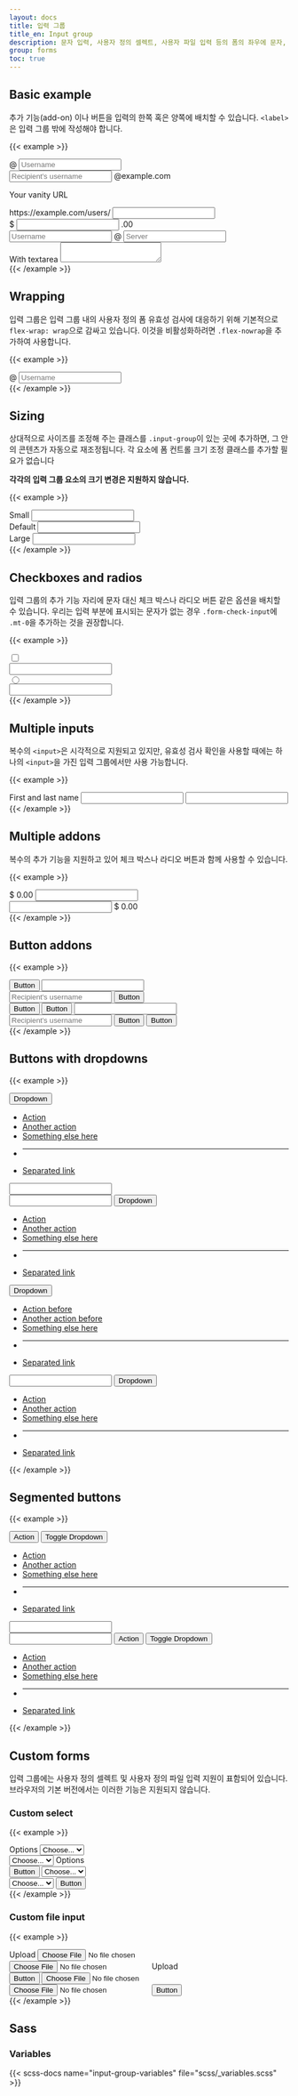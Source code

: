 ```yaml
---
layout: docs
title: 입력 그룹
title_en: Input group
description: 문자 입력, 사용자 정의 셀렉트, 사용자 파일 입력 등의 폼의 좌우에 문자, 버튼 혹은 버튼 그룹을 추가해 폼 컨트롤을 간단하게 확장할 수 있습니다.
group: forms
toc: true
---
```


## Basic example

추가 기능(add-on) 이나 버튼을 입력의 한쪽 혹은 양쪽에 배치할 수 있습니다. `<label>`은 입력 그룹 밖에 작성해야 합니다.

{{< example >}}
<div class="input-group mb-3">
  <span class="input-group-text" id="basic-addon1">@</span>
  <input type="text" class="form-control" placeholder="Username" aria-label="Username" aria-describedby="basic-addon1">
</div>

<div class="input-group mb-3">
  <input type="text" class="form-control" placeholder="Recipient's username" aria-label="Recipient's username" aria-describedby="basic-addon2">
  <span class="input-group-text" id="basic-addon2">@example.com</span>
</div>

<label for="basic-url" class="form-label">Your vanity URL</label>
<div class="input-group mb-3">
  <span class="input-group-text" id="basic-addon3">https://example.com/users/</span>
  <input type="text" class="form-control" id="basic-url" aria-describedby="basic-addon3">
</div>

<div class="input-group mb-3">
  <span class="input-group-text">$</span>
  <input type="text" class="form-control" aria-label="Amount (to the nearest dollar)">
  <span class="input-group-text">.00</span>
</div>

<div class="input-group mb-3">
  <input type="text" class="form-control" placeholder="Username" aria-label="Username">
  <span class="input-group-text">@</span>
  <input type="text" class="form-control" placeholder="Server" aria-label="Server">
</div>

<div class="input-group">
  <span class="input-group-text">With textarea</span>
  <textarea class="form-control" aria-label="With textarea"></textarea>
</div>
{{< /example >}}

## Wrapping

입력 그룹은 입력 그룹 내의 사용자 정의 폼 유효성 검사에 대응하기 위해 기본적으로 `flex-wrap: wrap`으로 감싸고 있습니다. 이것을 비활성화하려면 `.flex-nowrap`을 추가하여 사용합니다.

{{< example >}}
<div class="input-group flex-nowrap">
  <span class="input-group-text" id="addon-wrapping">@</span>
  <input type="text" class="form-control" placeholder="Username" aria-label="Username" aria-describedby="addon-wrapping">
</div>
{{< /example >}}

## Sizing

상대적으로 사이즈를 조정해 주는 클래스를 `.input-group`이 있는 곳에 추가하면, 그 안의 콘텐츠가 자동으로 재조정됩니다. 각 요소에 폼 컨트롤 크기 조정 클래스를 추가할 필요가 없습니다

**각각의 입력 그룹 요소의 크기 변경은 지원하지 않습니다.**

{{< example >}}
<div class="input-group input-group-sm mb-3">
  <span class="input-group-text" id="inputGroup-sizing-sm">Small</span>
  <input type="text" class="form-control" aria-label="Sizing example input" aria-describedby="inputGroup-sizing-sm">
</div>

<div class="input-group mb-3">
  <span class="input-group-text" id="inputGroup-sizing-default">Default</span>
  <input type="text" class="form-control" aria-label="Sizing example input" aria-describedby="inputGroup-sizing-default">
</div>

<div class="input-group input-group-lg">
  <span class="input-group-text" id="inputGroup-sizing-lg">Large</span>
  <input type="text" class="form-control" aria-label="Sizing example input" aria-describedby="inputGroup-sizing-lg">
</div>
{{< /example >}}

## Checkboxes and radios

입력 그룹의 추가 기능 자리에 문자 대신 체크 박스나 라디오 버튼 같은 옵션을 배치할 수 있습니다. 우리는 입력 부분에 표시되는 문자가 없는 경우 `.form-check-input`에 `.mt-0`을 추가하는 것을 권장합니다.

{{< example >}}
<div class="input-group mb-3">
  <div class="input-group-text">
    <input class="form-check-input mt-0" type="checkbox" value="" aria-label="Checkbox for following text input">
  </div>
  <input type="text" class="form-control" aria-label="Text input with checkbox">
</div>

<div class="input-group">
  <div class="input-group-text">
    <input class="form-check-input mt-0" type="radio" value="" aria-label="Radio button for following text input">
  </div>
  <input type="text" class="form-control" aria-label="Text input with radio button">
</div>
{{< /example >}}

## Multiple inputs

복수의 `<input>`은 시각적으로 지원되고 있지만, 유효성 검사 확인을 사용할 때에는 하나의 `<input>`을 가진 입력 그룹에서만 사용 가능합니다.

{{< example >}}
<div class="input-group">
  <span class="input-group-text">First and last name</span>
  <input type="text" aria-label="First name" class="form-control">
  <input type="text" aria-label="Last name" class="form-control">
</div>
{{< /example >}}

## Multiple addons

복수의 추가 기능을 지원하고 있어 체크 박스나 라디오 버튼과 함께 사용할 수 있습니다.

{{< example >}}
<div class="input-group mb-3">
  <span class="input-group-text">$</span>
  <span class="input-group-text">0.00</span>
  <input type="text" class="form-control" aria-label="Dollar amount (with dot and two decimal places)">
</div>

<div class="input-group">
  <input type="text" class="form-control" aria-label="Dollar amount (with dot and two decimal places)">
  <span class="input-group-text">$</span>
  <span class="input-group-text">0.00</span>
</div>
{{< /example >}}

## Button addons

{{< example >}}
<div class="input-group mb-3">
  <button class="btn btn-outline-secondary" type="button" id="button-addon1">Button</button>
  <input type="text" class="form-control" placeholder="" aria-label="Example text with button addon" aria-describedby="button-addon1">
</div>

<div class="input-group mb-3">
  <input type="text" class="form-control" placeholder="Recipient's username" aria-label="Recipient's username" aria-describedby="button-addon2">
  <button class="btn btn-outline-secondary" type="button" id="button-addon2">Button</button>
</div>

<div class="input-group mb-3">
  <button class="btn btn-outline-secondary" type="button">Button</button>
  <button class="btn btn-outline-secondary" type="button">Button</button>
  <input type="text" class="form-control" placeholder="" aria-label="Example text with two button addons">
</div>

<div class="input-group">
  <input type="text" class="form-control" placeholder="Recipient's username" aria-label="Recipient's username with two button addons">
  <button class="btn btn-outline-secondary" type="button">Button</button>
  <button class="btn btn-outline-secondary" type="button">Button</button>
</div>
{{< /example >}}

## Buttons with dropdowns

{{< example >}}
<div class="input-group mb-3">
  <button class="btn btn-outline-secondary dropdown-toggle" type="button" data-bs-toggle="dropdown" aria-expanded="false">Dropdown</button>
  <ul class="dropdown-menu">
    <li><a class="dropdown-item" href="#">Action</a></li>
    <li><a class="dropdown-item" href="#">Another action</a></li>
    <li><a class="dropdown-item" href="#">Something else here</a></li>
    <li><hr class="dropdown-divider"></li>
    <li><a class="dropdown-item" href="#">Separated link</a></li>
  </ul>
  <input type="text" class="form-control" aria-label="Text input with dropdown button">
</div>

<div class="input-group mb-3">
  <input type="text" class="form-control" aria-label="Text input with dropdown button">
  <button class="btn btn-outline-secondary dropdown-toggle" type="button" data-bs-toggle="dropdown" aria-expanded="false">Dropdown</button>
  <ul class="dropdown-menu dropdown-menu-end">
    <li><a class="dropdown-item" href="#">Action</a></li>
    <li><a class="dropdown-item" href="#">Another action</a></li>
    <li><a class="dropdown-item" href="#">Something else here</a></li>
    <li><hr class="dropdown-divider"></li>
    <li><a class="dropdown-item" href="#">Separated link</a></li>
  </ul>
</div>

<div class="input-group">
  <button class="btn btn-outline-secondary dropdown-toggle" type="button" data-bs-toggle="dropdown" aria-expanded="false">Dropdown</button>
  <ul class="dropdown-menu">
    <li><a class="dropdown-item" href="#">Action before</a></li>
    <li><a class="dropdown-item" href="#">Another action before</a></li>
    <li><a class="dropdown-item" href="#">Something else here</a></li>
    <li><hr class="dropdown-divider"></li>
    <li><a class="dropdown-item" href="#">Separated link</a></li>
  </ul>
  <input type="text" class="form-control" aria-label="Text input with 2 dropdown buttons">
  <button class="btn btn-outline-secondary dropdown-toggle" type="button" data-bs-toggle="dropdown" aria-expanded="false">Dropdown</button>
  <ul class="dropdown-menu dropdown-menu-end">
    <li><a class="dropdown-item" href="#">Action</a></li>
    <li><a class="dropdown-item" href="#">Another action</a></li>
    <li><a class="dropdown-item" href="#">Something else here</a></li>
    <li><hr class="dropdown-divider"></li>
    <li><a class="dropdown-item" href="#">Separated link</a></li>
  </ul>
</div>
{{< /example >}}

## Segmented buttons

{{< example >}}
<div class="input-group mb-3">
  <button type="button" class="btn btn-outline-secondary">Action</button>
  <button type="button" class="btn btn-outline-secondary dropdown-toggle dropdown-toggle-split" data-bs-toggle="dropdown" aria-expanded="false">
    <span class="visually-hidden">Toggle Dropdown</span>
  </button>
  <ul class="dropdown-menu">
    <li><a class="dropdown-item" href="#">Action</a></li>
    <li><a class="dropdown-item" href="#">Another action</a></li>
    <li><a class="dropdown-item" href="#">Something else here</a></li>
    <li><hr class="dropdown-divider"></li>
    <li><a class="dropdown-item" href="#">Separated link</a></li>
  </ul>
  <input type="text" class="form-control" aria-label="Text input with segmented dropdown button">
</div>

<div class="input-group">
  <input type="text" class="form-control" aria-label="Text input with segmented dropdown button">
  <button type="button" class="btn btn-outline-secondary">Action</button>
  <button type="button" class="btn btn-outline-secondary dropdown-toggle dropdown-toggle-split" data-bs-toggle="dropdown" aria-expanded="false">
    <span class="visually-hidden">Toggle Dropdown</span>
  </button>
  <ul class="dropdown-menu dropdown-menu-end">
    <li><a class="dropdown-item" href="#">Action</a></li>
    <li><a class="dropdown-item" href="#">Another action</a></li>
    <li><a class="dropdown-item" href="#">Something else here</a></li>
    <li><hr class="dropdown-divider"></li>
    <li><a class="dropdown-item" href="#">Separated link</a></li>
  </ul>
</div>
{{< /example >}}

## Custom forms

입력 그룹에는 사용자 정의 셀렉트 및 사용자 정의 파일 입력 지원이 표함되어 있습니다. 브라우저의 기본 버전에서는 이러한 기능은 지원되지 않습니다.

### Custom select

{{< example >}}
<div class="input-group mb-3">
  <label class="input-group-text" for="inputGroupSelect01">Options</label>
  <select class="form-select" id="inputGroupSelect01">
    <option selected>Choose...</option>
    <option value="1">One</option>
    <option value="2">Two</option>
    <option value="3">Three</option>
  </select>
</div>

<div class="input-group mb-3">
  <select class="form-select" id="inputGroupSelect02">
    <option selected>Choose...</option>
    <option value="1">One</option>
    <option value="2">Two</option>
    <option value="3">Three</option>
  </select>
  <label class="input-group-text" for="inputGroupSelect02">Options</label>
</div>

<div class="input-group mb-3">
  <button class="btn btn-outline-secondary" type="button">Button</button>
  <select class="form-select" id="inputGroupSelect03" aria-label="Example select with button addon">
    <option selected>Choose...</option>
    <option value="1">One</option>
    <option value="2">Two</option>
    <option value="3">Three</option>
  </select>
</div>

<div class="input-group">
  <select class="form-select" id="inputGroupSelect04" aria-label="Example select with button addon">
    <option selected>Choose...</option>
    <option value="1">One</option>
    <option value="2">Two</option>
    <option value="3">Three</option>
  </select>
  <button class="btn btn-outline-secondary" type="button">Button</button>
</div>
{{< /example >}}

### Custom file input

{{< example >}}
<div class="input-group mb-3">
  <label class="input-group-text" for="inputGroupFile01">Upload</label>
  <input type="file" class="form-control" id="inputGroupFile01">
</div>

<div class="input-group mb-3">
  <input type="file" class="form-control" id="inputGroupFile02">
  <label class="input-group-text" for="inputGroupFile02">Upload</label>
</div>

<div class="input-group mb-3">
  <button class="btn btn-outline-secondary" type="button" id="inputGroupFileAddon03">Button</button>
  <input type="file" class="form-control" id="inputGroupFile03" aria-describedby="inputGroupFileAddon03" aria-label="Upload">
</div>

<div class="input-group">
  <input type="file" class="form-control" id="inputGroupFile04" aria-describedby="inputGroupFileAddon04" aria-label="Upload">
  <button class="btn btn-outline-secondary" type="button" id="inputGroupFileAddon04">Button</button>
</div>
{{< /example >}}

## Sass

### Variables

{{< scss-docs name="input-group-variables" file="scss/_variables.scss" >}}
